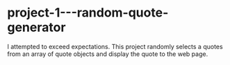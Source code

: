 # project-1---random-quote-generator
I attempted to exceed expectations.
This project randomly selects a quotes from an array of quote objects and display the quote to the web page.
